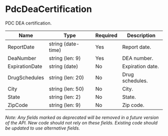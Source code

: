 # PdcDeaCertification

PDC DEA certification.

| Name | Type | Required | Description |
| - | - | - | - |
| ReportDate | string (date-time) | Yes | Report date. |
| DeaNumber | string (len: 9) | Yes | DEA number. |
| ExpirationDate | string (date) | No | Expiration date. |
| DrugSchedules | string (len: 20)| No | Drug schedules. |
| City | string (len: 50) | No | City. |
| State | string (len: 2)| No | State. |
| ZipCode | string (len: 9) | No | Zip code. |

*Note: Any fields marked as deprecated will be removed in a future version of the API. New code should not rely on these fields. Existing code should be updated to use alternative fields.*

